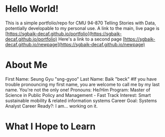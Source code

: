 # Hello World!
This is a simple portfolio/repo for CMU 94-870 Telling Stories with Data, potentially developable to my personal use.
A link to the main, live page is [https://sgbaik-decaf.github.io/portfolio](https://sgbaik-decaf.github.io/portfolio)
Here's a link to a second page [https://sgbaik-decaf.github.io/newpage](https://sgbaik-decaf.github.io/newpage)

# About Me
First Name:      Seung Gyu "sng-gyoo"
Last Name:       Baik      "beck"      #If you have trouble pronouncing my first name, you are welcome to call me by my last name. You're not the only one!
Pronouns:        He/Him
Program:         Master of Science in Public Policy and Management - Fast Track
Interest:        Smart sustainable mobility & related information systems
Career Goal:     Systems Analyst
Career Ready?:   I am... working on it.

# What I Hope to Learn
